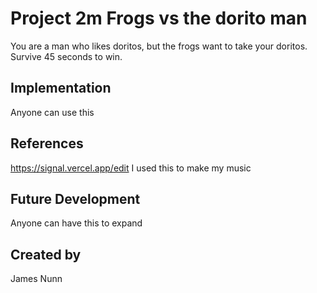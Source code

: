 # Project 2m Frogs vs the dorito man
You are a man who likes doritos, but the frogs want to take your doritos. Survive 45 seconds to win. 
## Implementation
Anyone can use this
## References
https://signal.vercel.app/edit I used this to make my music

## Future Development
Anyone can have this to expand

## Created by

James Nunn
